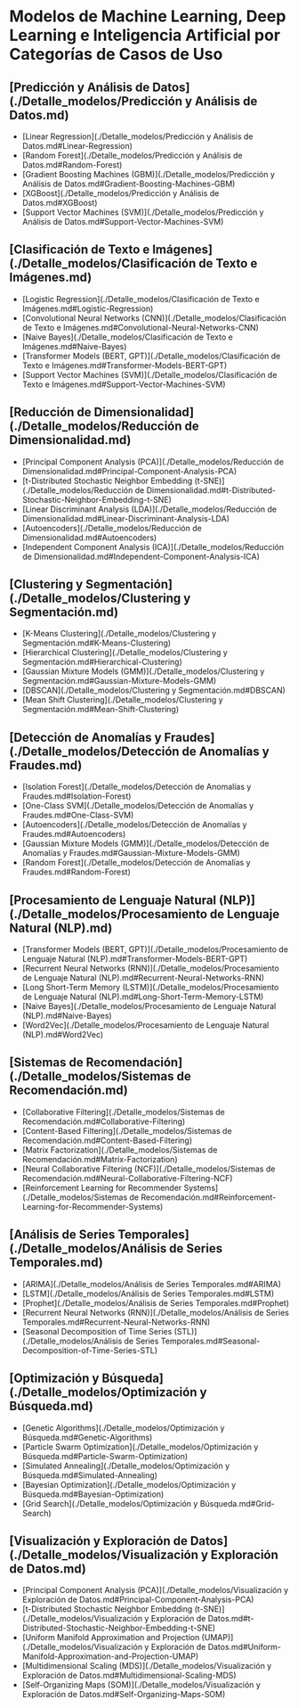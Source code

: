 # Modelos de Machine Learning, Deep Learning e Inteligencia Artificial por Categorías de Casos de Uso

## [Predicción y Análisis de Datos](./Detalle_modelos/Predicción y Análisis de Datos.md)
- [Linear Regression](./Detalle_modelos/Predicción y Análisis de Datos.md#Linear-Regression)
- [Random Forest](./Detalle_modelos/Predicción y Análisis de Datos.md#Random-Forest)
- [Gradient Boosting Machines (GBM)](./Detalle_modelos/Predicción y Análisis de Datos.md#Gradient-Boosting-Machines-GBM)
- [XGBoost](./Detalle_modelos/Predicción y Análisis de Datos.md#XGBoost)
- [Support Vector Machines (SVM)](./Detalle_modelos/Predicción y Análisis de Datos.md#Support-Vector-Machines-SVM)

## [Clasificación de Texto e Imágenes](./Detalle_modelos/Clasificación de Texto e Imágenes.md)
- [Logistic Regression](./Detalle_modelos/Clasificación de Texto e Imágenes.md#Logistic-Regression)
- [Convolutional Neural Networks (CNN)](./Detalle_modelos/Clasificación de Texto e Imágenes.md#Convolutional-Neural-Networks-CNN)
- [Naive Bayes](./Detalle_modelos/Clasificación de Texto e Imágenes.md#Naive-Bayes)
- [Transformer Models (BERT, GPT)](./Detalle_modelos/Clasificación de Texto e Imágenes.md#Transformer-Models-BERT-GPT)
- [Support Vector Machines (SVM)](./Detalle_modelos/Clasificación de Texto e Imágenes.md#Support-Vector-Machines-SVM)

## [Reducción de Dimensionalidad](./Detalle_modelos/Reducción de Dimensionalidad.md)
- [Principal Component Analysis (PCA)](./Detalle_modelos/Reducción de Dimensionalidad.md#Principal-Component-Analysis-PCA)
- [t-Distributed Stochastic Neighbor Embedding (t-SNE)](./Detalle_modelos/Reducción de Dimensionalidad.md#t-Distributed-Stochastic-Neighbor-Embedding-t-SNE)
- [Linear Discriminant Analysis (LDA)](./Detalle_modelos/Reducción de Dimensionalidad.md#Linear-Discriminant-Analysis-LDA)
- [Autoencoders](./Detalle_modelos/Reducción de Dimensionalidad.md#Autoencoders)
- [Independent Component Analysis (ICA)](./Detalle_modelos/Reducción de Dimensionalidad.md#Independent-Component-Analysis-ICA)

## [Clustering y Segmentación](./Detalle_modelos/Clustering y Segmentación.md)
- [K-Means Clustering](./Detalle_modelos/Clustering y Segmentación.md#K-Means-Clustering)
- [Hierarchical Clustering](./Detalle_modelos/Clustering y Segmentación.md#Hierarchical-Clustering)
- [Gaussian Mixture Models (GMM)](./Detalle_modelos/Clustering y Segmentación.md#Gaussian-Mixture-Models-GMM)
- [DBSCAN](./Detalle_modelos/Clustering y Segmentación.md#DBSCAN)
- [Mean Shift Clustering](./Detalle_modelos/Clustering y Segmentación.md#Mean-Shift-Clustering)

## [Detección de Anomalías y Fraudes](./Detalle_modelos/Detección de Anomalías y Fraudes.md)
- [Isolation Forest](./Detalle_modelos/Detección de Anomalías y Fraudes.md#Isolation-Forest)
- [One-Class SVM](./Detalle_modelos/Detección de Anomalías y Fraudes.md#One-Class-SVM)
- [Autoencoders](./Detalle_modelos/Detección de Anomalías y Fraudes.md#Autoencoders)
- [Gaussian Mixture Models (GMM)](./Detalle_modelos/Detección de Anomalías y Fraudes.md#Gaussian-Mixture-Models-GMM)
- [Random Forest](./Detalle_modelos/Detección de Anomalías y Fraudes.md#Random-Forest)

## [Procesamiento de Lenguaje Natural (NLP)](./Detalle_modelos/Procesamiento de Lenguaje Natural (NLP).md)
- [Transformer Models (BERT, GPT)](./Detalle_modelos/Procesamiento de Lenguaje Natural (NLP).md#Transformer-Models-BERT-GPT)
- [Recurrent Neural Networks (RNN)](./Detalle_modelos/Procesamiento de Lenguaje Natural (NLP).md#Recurrent-Neural-Networks-RNN)
- [Long Short-Term Memory (LSTM)](./Detalle_modelos/Procesamiento de Lenguaje Natural (NLP).md#Long-Short-Term-Memory-LSTM)
- [Naive Bayes](./Detalle_modelos/Procesamiento de Lenguaje Natural (NLP).md#Naive-Bayes)
- [Word2Vec](./Detalle_modelos/Procesamiento de Lenguaje Natural (NLP).md#Word2Vec)

## [Sistemas de Recomendación](./Detalle_modelos/Sistemas de Recomendación.md)
- [Collaborative Filtering](./Detalle_modelos/Sistemas de Recomendación.md#Collaborative-Filtering)
- [Content-Based Filtering](./Detalle_modelos/Sistemas de Recomendación.md#Content-Based-Filtering)
- [Matrix Factorization](./Detalle_modelos/Sistemas de Recomendación.md#Matrix-Factorization)
- [Neural Collaborative Filtering (NCF)](./Detalle_modelos/Sistemas de Recomendación.md#Neural-Collaborative-Filtering-NCF)
- [Reinforcement Learning for Recommender Systems](./Detalle_modelos/Sistemas de Recomendación.md#Reinforcement-Learning-for-Recommender-Systems)

## [Análisis de Series Temporales](./Detalle_modelos/Análisis de Series Temporales.md)
- [ARIMA](./Detalle_modelos/Análisis de Series Temporales.md#ARIMA)
- [LSTM](./Detalle_modelos/Análisis de Series Temporales.md#LSTM)
- [Prophet](./Detalle_modelos/Análisis de Series Temporales.md#Prophet)
- [Recurrent Neural Networks (RNN)](./Detalle_modelos/Análisis de Series Temporales.md#Recurrent-Neural-Networks-RNN)
- [Seasonal Decomposition of Time Series (STL)](./Detalle_modelos/Análisis de Series Temporales.md#Seasonal-Decomposition-of-Time-Series-STL)

## [Optimización y Búsqueda](./Detalle_modelos/Optimización y Búsqueda.md)
- [Genetic Algorithms](./Detalle_modelos/Optimización y Búsqueda.md#Genetic-Algorithms)
- [Particle Swarm Optimization](./Detalle_modelos/Optimización y Búsqueda.md#Particle-Swarm-Optimization)
- [Simulated Annealing](./Detalle_modelos/Optimización y Búsqueda.md#Simulated-Annealing)
- [Bayesian Optimization](./Detalle_modelos/Optimización y Búsqueda.md#Bayesian-Optimization)
- [Grid Search](./Detalle_modelos/Optimización y Búsqueda.md#Grid-Search)

## [Visualización y Exploración de Datos](./Detalle_modelos/Visualización y Exploración de Datos.md)
- [Principal Component Analysis (PCA)](./Detalle_modelos/Visualización y Exploración de Datos.md#Principal-Component-Analysis-PCA)
- [t-Distributed Stochastic Neighbor Embedding (t-SNE)](./Detalle_modelos/Visualización y Exploración de Datos.md#t-Distributed-Stochastic-Neighbor-Embedding-t-SNE)
- [Uniform Manifold Approximation and Projection (UMAP)](./Detalle_modelos/Visualización y Exploración de Datos.md#Uniform-Manifold-Approximation-and-Projection-UMAP)
- [Multidimensional Scaling (MDS)](./Detalle_modelos/Visualización y Exploración de Datos.md#Multidimensional-Scaling-MDS)
- [Self-Organizing Maps (SOM)](./Detalle_modelos/Visualización y Exploración de Datos.md#Self-Organizing-Maps-SOM)
